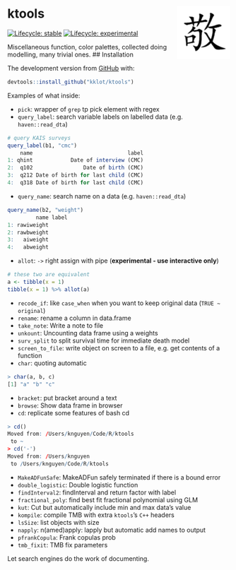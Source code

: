 
<!-- README.md is generated from README.Rmd. Please edit that file -->

# ktools <img src='man/figures/logo.png' align="right" height="120" />

<!-- badges: start -->

[![Lifecycle:
stable](https://img.shields.io/badge/lifecycle-stable-brightgreen.svg)](https://lifecycle.r-lib.org/articles/stages.html#stable)
[![Lifecycle:
experimental](https://img.shields.io/badge/lifecycle-experimental-orange.svg)](https://lifecycle.r-lib.org/articles/stages.html#experimental)
<!-- badges: end -->

Miscellaneous function, color palettes, collected doing modelling, many
trivial ones. ## Installation

The development version from [GitHub](https://github.com/) with:

``` r
devtools::install_github("kklot/ktools")
```

Examples of what inside:

-   `pick`: wrapper of `grep` tp pick element with regex
-   `query_label`: search variable labels on labelled data (e.g.
    `haven::read_dta`)

``` r
# query KAIS surveys
query_label(b1, "cmc")                                                                                                  
    name                              label
1: qhint            Date of interview (CMC)
2:  q102                Date of birth (CMC)
3:  q212 Date of birth for last child (CMC)
4:  q318 Date of birth for last child (CMC)
```

-   `query_name`: search name on a data (e.g. `haven::read_dta`)

``` r
query_name(b2, "weight")                                                                                                
         name label
1: rawiweight      
2: rawbweight      
3:   aiweight      
4:   abweight      
```

-   `allot`: `->` right assign with pipe (**experimental - use
    interactive only**)

``` r
# these two are equivalent
a <- tibble(x = 1)
tibble(x = 1) %>% allot(a)
```

-   `recode_if`: like `case_when` when you want to keep original data
    (`TRUE ~ original`)
-   `rename`: rename a column in data.frame
-   `take_note`: Write a note to file
-   `unkount`: Uncounting data frame using a weights
-   `surv_split` to split survival time for immediate death model
-   `screen_to_file`: write object on screen to a file, e.g. get
    contents of a function
-   `char`: quoting automatic

``` r
> char(a, b, c)
[1] "a" "b" "c"
```

-   `bracket`: put bracket around a text
-   `browse`: Show data frame in browser
-   `cd`: replicate some features of bash cd

``` r
> cd()
Moved from: /Users/knguyen/Code/R/ktools
 to ~
> cd('-')
Moved from: /Users/knguyen
 to /Users/knguyen/Code/R/ktools
```

-   `MakeADFunSafe`: MakeADFun safely terminated if there is a bound
    error
-   `double_logistic`: Double logistic function
-   `findInterval2`: findInterval and return factor with label
-   `fractional_poly`: find best fit fractional polynomial using GLM
-   `kut`: Cut but automatically include min and max data’s value
-   `kompile`: compile TMB with extra `ktools`’s `C++` headers
-   `lsSize`: list objects with size
-   `napply`: n(amed)apply: lapply but automatic add names to output
-   `pfrankCopula`: Frank copulas prob
-   `tmb_fixit`: TMB fix parameters

Let search engines do the work of documenting.
